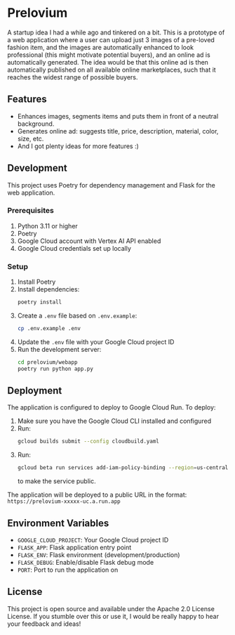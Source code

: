 # Prelovium

A startup idea I had a while ago and tinkered on a bit. This is a prototype of a web application where a user can upload just 3 images of a pre-loved fashion item, and the images are automatically enhanced to look professional (this might motivate potential buyers), and an online ad is automatically generated. The idea would be that this online ad is then automatically published on all available online marketplaces, such that it reaches the widest range of possible buyers.

## Features

- Enhances images, segments items and puts them in front of a neutral background.
- Generates online ad: suggests title, price, description, material, color, size, etc.
- And I got plenty ideas for more features :) 

## Development

This project uses Poetry for dependency management and Flask for the web application.

### Prerequisites

1. Python 3.11 or higher
2. Poetry
3. Google Cloud account with Vertex AI API enabled
4. Google Cloud credentials set up locally

### Setup

1. Install Poetry
2. Install dependencies:
   ```bash
   poetry install
   ```
3. Create a `.env` file based on `.env.example`:
   ```bash
   cp .env.example .env
   ```
4. Update the `.env` file with your Google Cloud project ID
5. Run the development server:
   ```bash
   cd prelovium/webapp 
   poetry run python app.py
   ```

## Deployment

The application is configured to deploy to Google Cloud Run. To deploy:

1. Make sure you have the Google Cloud CLI installed and configured
2. Run:
   ```bash
   gcloud builds submit --config cloudbuild.yaml
   ```
3. Run:
   ```bash
   gcloud beta run services add-iam-policy-binding --region=us-central1 --member=allUsers --role=roles/run.invoker prelovium
   ```
   to make the service public.

The application will be deployed to a public URL in the format: `https://prelovium-xxxxx-uc.a.run.app`

## Environment Variables

- `GOOGLE_CLOUD_PROJECT`: Your Google Cloud project ID
- `FLASK_APP`: Flask application entry point
- `FLASK_ENV`: Flask environment (development/production)
- `FLASK_DEBUG`: Enable/disable Flask debug mode
- `PORT`: Port to run the application on

## License

This project is open source and available under the Apache 2.0 License License. If you stumble over this or use it, I would be really happy to hear your feedback and ideas! 
